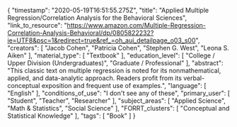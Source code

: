 {
    "timestamp": "2020-05-19T16:51:55.275Z",
    "title": "Applied Multiple Regression/Correlation Analysis for the Behavioral Sciences",
    "link_to_resource": "https://www.amazon.com/Multiple-Regression-Correlation-Analysis-Behavioral/dp/0805822232?ie=UTF8&psc=1&redirect=true&ref_=oh_aui_detailpage_o03_s00",
    "creators": [
        "Jacob Cohen",
        "Patricia Cohen",
        "Stephen G. West",
        "Leona S. Aiken"
    ],
    "material_type": [
        "Textbook"
    ],
    "education_level": [
        "College / Upper Division (Undergraduates)",
        "Graduate / Professional"
    ],
    "abstract": "This classic text on multiple regression is noted for its nonmathematical, applied, and data-analytic approach. Readers profit from its verbal-conceptual exposition and frequent use of examples.",
    "language": [
        "English"
    ],
    "conditions_of_use": "I don't see any of these",
    "primary_user": [
        "Student",
        "Teacher",
        "Researcher"
    ],
    "subject_areas": [
        "Applied Science",
        "Math & Statistics",
        "Social Science"
    ],
    "FORRT_clusters": [
        "Conceptual and Statistical Knowledge"
    ],
    "tags": [
        "Book"
    ]
}